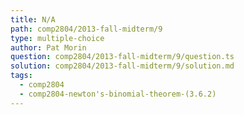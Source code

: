 ```yaml
---
title: N/A
path: comp2804/2013-fall-midterm/9
type: multiple-choice
author: Pat Morin
question: comp2804/2013-fall-midterm/9/question.ts
solution: comp2804/2013-fall-midterm/9/solution.md
tags:
  - comp2804
  - comp2804-newton's-binomial-theorem-(3.6.2)
---
```

